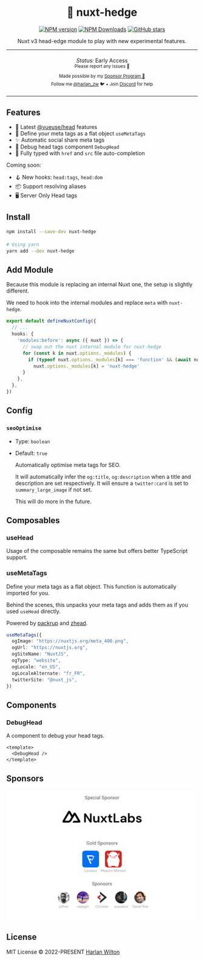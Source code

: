 <h1 align='center'>🌳 nuxt-hedge</h1>

<p align="center">
<a href='https://github.com/harlan-zw/nuxt-hedge/actions/workflows/test.yml'>
</a>
<a href="https://www.npmjs.com/package/nuxt-hedge" target="__blank"><img src="https://img.shields.io/npm/v/nuxt-hedge?style=flat&colorA=002438&colorB=28CF8D" alt="NPM version"></a>
<a href="https://www.npmjs.com/package/nuxt-hedge" target="__blank"><img alt="NPM Downloads" src="https://img.shields.io/npm/dm/nuxt-hedge?flat&colorA=002438&colorB=28CF8D"></a>
<a href="https://github.com/harlan-zw/nuxt-hedge" target="__blank"><img alt="GitHub stars" src="https://img.shields.io/github/stars/harlan-zw/nuxt-hedge?flat&colorA=002438&colorB=28CF8D"></a>
</p>


<p align="center">
Nuxt v3 head-edge module to play with new experimental features.
</p>

<p align="center">
<table>
<tbody>
<td align="center">
<img width="800" height="0" /><br>
<i>Status:</i> Early Access</b> <br>
<sup> Please report any issues 🐛</sup><br>
<sub>Made possible by my <a href="https://github.com/sponsors/harlan-zw">Sponsor Program 💖</a><br> Follow me <a href="https://twitter.com/harlan_zw">@harlan_zw</a> 🐦 • Join <a href="https://discord.gg/275MBUBvgP">Discord</a> for help</sub><br>
<img width="800" height="0" />
</td>
</tbody>
</table>
</p>

## Features

- 💎 Latest [@vueuse/head](https://github.com/vueuse/head) features
- 🧙 Define your meta tags as a flat object `useMetaTags`
- ✨ Automatic social share meta tags
- 🤖 Debug head tags component `DebugHead`
- 🌳 Fully typed with `href` and `src` file auto-completion

Coming soon:
- 🪝 New hooks: `head:tags`, `head:dom`
- 📦 Support resolving aliases
- 🖥️ Server Only Head tags

## Install

```bash
npm install --save-dev nuxt-hedge

# Using yarn
yarn add --dev nuxt-hedge
```

## Add Module

Because this module is replacing an internal Nuxt one, the setup is slightly different.

We need to hook into the internal modules and replace `meta` with `nuxt-hedge`.

```ts
export default defineNuxtConfig({
  // ...
  hooks: {
    'modules:before': async ({ nuxt }) => {
      // swap out the nuxt internal module for nuxt-hedge
      for (const k in nuxt.options._modules) {
        if (typeof nuxt.options._modules[k] === 'function' && (await nuxt.options._modules[k].getMeta()).name === 'meta')
          nuxt.options._modules[k] = 'nuxt-hedge'
      }
    },
  },
})
```


## Config

### `seoOptimise`

- Type: `boolean`
- Default: `true`

  Automatically optimise meta tags for SEO. 
  
  It will automatically infer the `og:title`, `og:description` when a title and description are set respectively. It will
  ensure a `twitter:card` is set to `summary_large_image` if not set.
  
  This will do more in the future.

## Composables

### useHead

Usage of the composable remains the same but offers better TypeScript support.

### useMetaTags

Define your meta tags as a flat object. This function is automatically imported for you.

Behind the scenes, this unpacks your meta tags and adds them as if you used `useHead` directly.

Powered by [packrup](https://github.com/harlan-zw/packrup) and [zhead](https://github.com/harlan-zw/zhead).

```ts
useMetaTags({
  ogImage: "https://nuxtjs.org/meta_400.png",
  ogUrl: "https://nuxtjs.org",
  ogSiteName: "NuxtJS",
  ogType: "website",
  ogLocale: "en_US",
  ogLocaleAlternate: "fr_FR",
  twitterSite: "@nuxt_js",
})
```

## Components

### DebugHead

A component to debug your head tags.

```vue
<template>
  <DebugHead />
</template>
```

## Sponsors

<p align="center">
  <a href="https://raw.githubusercontent.com/harlan-zw/static/main/sponsors.svg">
    <img src='https://raw.githubusercontent.com/harlan-zw/static/main/sponsors.svg'/>
  </a>
</p>


## License

MIT License © 2022-PRESENT [Harlan Wilton](https://github.com/harlan-zw)
